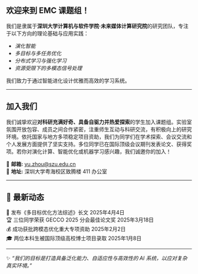 ## 欢迎来到 EMC 课题组！

<!-- <div style="text-align: center;">
  <img src="images/合影.jpg" alt="合照" style="width:80%; border-radius: 10px; margin-bottom: 1rem;" />
</div>  -->

我们是隶属于**深圳大学计算机与软件学院·未来媒体计算研究院**的研究团队，专注于以下方向的理论基础与应用实践：

- _演化智能_  
- _多目标与多任务优化_  
- _分布式学习与强化学习_  
- _资源受限下的多模态信号处理_

我们致力于通过智能进化设计优雅而高效的学习系统。

---

## 加入我们

我们诚挚欢迎**对科研充满好奇、具备自驱力并热爱探索**的学生加入课题组。实验室氛围开放包容、成员之间合作紧密，注重师生互动与科研交流，有积极向上的研究环境。依托国家与地方多项稳定项目资助，我们为同学们在学术探索、会议交流和个人发展方面提供了坚实支持。多位同学已在国际顶级会议期刊发表论文、获得奖项。若你对演化计算、智能优化或机器学习感兴趣，我们诚邀你的加入！

📧 **邮箱:** [yu.zhou@szu.edu.cn](mailto:yu.zhou@szu.edu.cn)  
📍 **地址:** 深圳大学粤海校区致腾楼 411 办公室

---

## 📢 最新动态

<div class="news-container">
  <div class="news-item">
    <span class="news-icon">📘</span>
    <span class="news-text">发布《多目标优化方法综述》长文</span>
    <span class="news-date">2025年4月4日</span>
  </div>
  <div class="news-item">
    <span class="news-icon">🏆</span>
    <span class="news-text">三位同学荣获 GECCO 2025 分会最佳论文奖</span>
    <span class="news-date">2025年3月18日</span>
  </div>
  <div class="news-item">
    <span class="news-icon">💰</span>
    <span class="news-text">成功获批跨模态优化重大专项资助</span>
    <span class="news-date">2025年2月2日</span>
  </div>
  <div class="news-item">
    <span class="news-icon">🎓</span>
    <span class="news-text">两位本科生被国际顶级高校博士项目录取</span>
    <span class="news-date">2025年1月8日</span>
  </div>
</div>

---

✨ _“我们的目标是打造具备泛化能力、自适应性与高效性的 AI 系统，以应对复杂真实环境。”_
